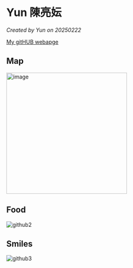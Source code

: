 # Yun 陳亮妘

*Created by Yun on 20250222*

[My gitHUB webapge]()


## Map
<img width="316" alt="image" src="![github1](https://github.com/user-attachments/assets/84d20f54-1402-40eb-a360-51cd7647eaf2)">

## Food
![github2](https://github.com/user-attachments/assets/c0997c79-0994-4f92-86bf-129ad5af560e)

## Smiles
![github3](https://github.com/user-attachments/assets/50fd5302-9997-4a57-a404-a005d8975f5a)
